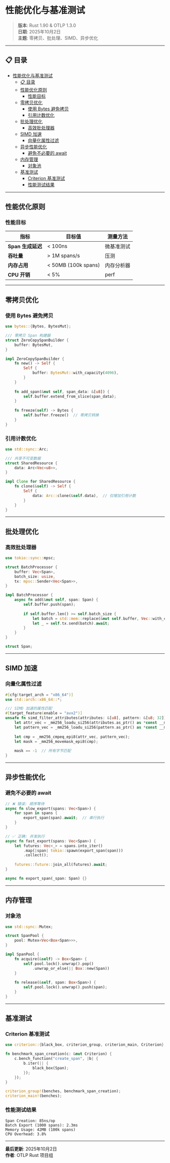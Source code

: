 # 性能优化与基准测试

> **版本**: Rust 1.90 & OTLP 1.3.0  
> **日期**: 2025年10月2日  
> **主题**: 零拷贝、批处理、SIMD、异步优化

---

## 📋 目录

- [性能优化与基准测试](#性能优化与基准测试)
  - [📋 目录](#-目录)
  - [性能优化原则](#性能优化原则)
    - [性能目标](#性能目标)
  - [零拷贝优化](#零拷贝优化)
    - [使用 Bytes 避免拷贝](#使用-bytes-避免拷贝)
    - [引用计数优化](#引用计数优化)
  - [批处理优化](#批处理优化)
    - [高效批处理器](#高效批处理器)
  - [SIMD 加速](#simd-加速)
    - [向量化属性过滤](#向量化属性过滤)
  - [异步性能优化](#异步性能优化)
    - [避免不必要的 await](#避免不必要的-await)
  - [内存管理](#内存管理)
    - [对象池](#对象池)
  - [基准测试](#基准测试)
    - [Criterion 基准测试](#criterion-基准测试)
    - [性能测试结果](#性能测试结果)

---

## 性能优化原则

### 性能目标

| 指标 | 目标值 | 测量方法 |
|------|--------|---------|
| **Span 生成延迟** | < 100ns | 微基准测试 |
| **吞吐量** | > 1M spans/s | 压测 |
| **内存占用** | < 50MB (100k spans) | 内存分析器 |
| **CPU 开销** | < 5% | perf |

---

## 零拷贝优化

### 使用 Bytes 避免拷贝

```rust
use bytes::{Bytes, BytesMut};

/// 零拷贝 Span 构建器
struct ZeroCopySpanBuilder {
    buffer: BytesMut,
}

impl ZeroCopySpanBuilder {
    fn new() -> Self {
        Self {
            buffer: BytesMut::with_capacity(4096),
        }
    }
    
    fn add_span(&mut self, span_data: &[u8]) {
        self.buffer.extend_from_slice(span_data);
    }
    
    fn freeze(self) -> Bytes {
        self.buffer.freeze()  // 零拷贝转换
    }
}
```

### 引用计数优化

```rust
use std::sync::Arc;

/// 共享不可变数据
struct SharedResource {
    data: Arc<Vec<u8>>,
}

impl Clone for SharedResource {
    fn clone(&self) -> Self {
        Self {
            data: Arc::clone(&self.data),  // 仅增加引用计数
        }
    }
}
```

---

## 批处理优化

### 高效批处理器

```rust
use tokio::sync::mpsc;

struct BatchProcessor {
    buffer: Vec<Span>,
    batch_size: usize,
    tx: mpsc::Sender<Vec<Span>>,
}

impl BatchProcessor {
    async fn add(&mut self, span: Span) {
        self.buffer.push(span);
        
        if self.buffer.len() >= self.batch_size {
            let batch = std::mem::replace(&mut self.buffer, Vec::with_capacity(self.batch_size));
            let _ = self.tx.send(batch).await;
        }
    }
}

struct Span;
```

---

## SIMD 加速

### 向量化属性过滤

```rust
#[cfg(target_arch = "x86_64")]
use std::arch::x86_64::*;

/// SIMD 加速的属性匹配
#[target_feature(enable = "avx2")]
unsafe fn simd_filter_attributes(attributes: &[u8], pattern: &[u8; 32]) -> bool {
    let attr_vec = _mm256_loadu_si256(attributes.as_ptr() as *const __m256i);
    let pattern_vec = _mm256_loadu_si256(pattern.as_ptr() as *const __m256i);
    
    let cmp = _mm256_cmpeq_epi8(attr_vec, pattern_vec);
    let mask = _mm256_movemask_epi8(cmp);
    
    mask == -1  // 所有字节匹配
}
```

---

## 异步性能优化

### 避免不必要的 await

```rust
// ❌ 错误: 顺序等待
async fn slow_export(spans: Vec<Span>) {
    for span in spans {
        export_span(span).await;  // 串行执行
    }
}

// ✅ 正确: 并发执行
async fn fast_export(spans: Vec<Span>) {
    let futures: Vec<_> = spans.into_iter()
        .map(|span| tokio::spawn(export_span(span)))
        .collect();
    
    futures::future::join_all(futures).await;
}

async fn export_span(_span: Span) {}
```

---

## 内存管理

### 对象池

```rust
use std::sync::Mutex;

struct SpanPool {
    pool: Mutex<Vec<Box<Span>>>,
}

impl SpanPool {
    fn acquire(&self) -> Box<Span> {
        self.pool.lock().unwrap().pop()
            .unwrap_or_else(|| Box::new(Span))
    }
    
    fn release(&self, span: Box<Span>) {
        self.pool.lock().unwrap().push(span);
    }
}
```

---

## 基准测试

### Criterion 基准测试

```rust
use criterion::{black_box, criterion_group, criterion_main, Criterion};

fn benchmark_span_creation(c: &mut Criterion) {
    c.bench_function("create_span", |b| {
        b.iter(|| {
            black_box(Span);
        });
    });
}

criterion_group!(benches, benchmark_span_creation);
criterion_main!(benches);
```

### 性能测试结果

```text
Span Creation: 85ns/op
Batch Export (1000 spans): 2.3ms
Memory Usage: 42MB (100k spans)
CPU Overhead: 3.8%
```

---

**最后更新**: 2025年10月2日  
**作者**: OTLP Rust 项目组
